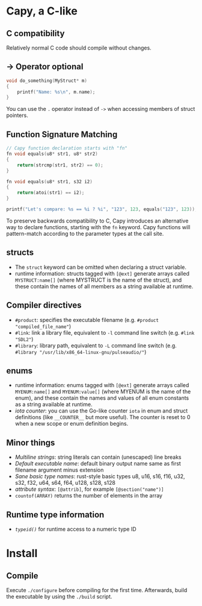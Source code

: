 # Capy, a C-like

## C compatibility

Relatively normal C code should compile without changes.

## -> Operator optional

```C
void do_something(MyStruct* m)
{
	printf("Name: %s\n", m.name);
}
```

You can use the `.` operator instead of `->` when accessing members of struct pointers.

## Function Signature Matching

```C
// Capy function declaration starts with "fn"
fn void equals(u8* str1, u8* str2)
{
	return(strcmp(str1, str2) == 0);
}

fn void equals(u8* str1, s32 i2)
{
	return(atoi(str1) == i2);
}

printf("Let's compare: %s == %i ? %i", "123", 123, equals("123", 123));
```

To preserve backwards compatibility to C, Capy introduces an alternative way to declare functions, starting with the `fn` keyword. Capy functions will pattern-match according to the parameter types at the call site.

## structs

- The `struct` keyword can be omitted when declaring a struct variable.
- runtime information: structs tagged with `[@ext]` generate arrays called `MYSTRUCT:name[]` (where MYSTRUCT is the name of the struct), and these contain the names of all members as a string available at runtime.

## Compiler directives

- `#product`: specifies the executable filename (e.g. `#product "compiled_file_name"`)
- `#link`: link a library file, equivalent to `-l` command line switch (e.g. `#link "SDL2"`)
- `#library`: library path, equivalent to `-L` command line switch (e.g. `#library "/usr/lib/x86_64-linux-gnu/pulseaudio/"`)

## enums

- runtime information: enums tagged with `[@ext]` generate arrays called `MYENUM:name[]` and `MYENUM:value[]` (where MYENUM is the name of the enum), and these contain the names and values of all enum constants as a string available at runtime.
- *iota counter*: you can use the Go-like counter `iota` in enum and struct definitions (like `__COUNTER__` but more useful). The counter is reset to 0 when a new scope or enum definition begins.

## Minor things

- *Multiline strings*: string literals can contain (unescaped) line breaks
- *Default executable name*: default binary output name same as first filename argument minus extension
- *Sane basic type names*: rust-style basic types u8, u16, s16, f16, u32, s32, f32, u64, s64, f64, u128, s128, s128
- *attribute syntax*: `[@attrib]`, for example `[@section("name")]`
- `countof(ARRAY)` returns the number of elements in the array

## Runtime type information

- *`typeid()`* for runtime access to a numeric type ID

# Install

## Compile

Execute `./configure` before compiling for the first time. Afterwards, build the executable by using the `./build` script.
